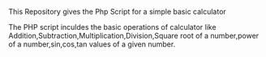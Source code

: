 This Repository gives the Php Script for a simple basic calculator

The PHP script inculdes the basic operations of calculator like
 Addition,Subtraction,Multiplication,Division,Square root of a number,power of a number,sin,cos,tan values of a given number.
